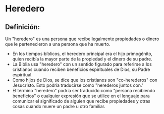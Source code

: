 # Heredero

## Definición: 

Un "heredero" es una persona  que recibe legalmente propiedades o dinero que le pertenecieron a una persona que ha muerto.

* En los tiempos bíblicos, el heredero principal era el hijo primogénito, quien recibía la mayor parte de la propiedad y el dinero de su padre.
* La Biblia usa "heredero" con un sentido figurado para referirse a los cristianos cuando reciben beneficios espirituales de Dios, su Padre espiritual.
* Como hijos de Dios, se dice que los cristianos son "co-herederos" con Jesucristo.  Esto podría traducirse como "herederos juntos con."
* El término "heredero" podría ser traducido como "persona recibiendo beneficios" o cualquier expresión que se utilice en el lenguaje para comunicar el significado de alguien que recibe propiedades y otras cosas cuando muere un padre u otro familiar.

